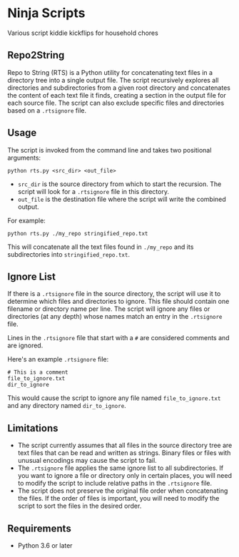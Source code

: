 # Ninja Scripts
Various script kiddie kickflips for household chores


## Repo2String

Repo to String (RTS) is a Python utility for concatenating text files in a directory tree into a single output file. The script recursively explores all directories and subdirectories from a given root directory and concatenates the content of each text file it finds, creating a section in the output file for each source file. The script can also exclude specific files and directories based on a `.rtsignore` file.

## Usage

The script is invoked from the command line and takes two positional arguments:

```
python rts.py <src_dir> <out_file>
```

- `src_dir` is the source directory from which to start the recursion. The script will look for a `.rtsignore` file in this directory.
- `out_file` is the destination file where the script will write the combined output.

For example:

```
python rts.py ./my_repo stringified_repo.txt
```

This will concatenate all the text files found in `./my_repo` and its subdirectories into `stringified_repo.txt`.

## Ignore List

If there is a `.rtsignore` file in the source directory, the script will use it to determine which files and directories to ignore. This file should contain one filename or directory name per line. The script will ignore any files or directories (at any depth) whose names match an entry in the `.rtsignore` file.

Lines in the `.rtsignore` file that start with a `#` are considered comments and are ignored.

Here's an example `.rtsignore` file:

```
# This is a comment
file_to_ignore.txt
dir_to_ignore
```

This would cause the script to ignore any file named `file_to_ignore.txt` and any directory named `dir_to_ignore`.

## Limitations

- The script currently assumes that all files in the source directory tree are text files that can be read and written as strings. Binary files or files with unusual encodings may cause the script to fail.
- The `.rtsignore` file applies the same ignore list to all subdirectories. If you want to ignore a file or directory only in certain places, you will need to modify the script to include relative paths in the `.rtsignore` file.
- The script does not preserve the original file order when concatenating the files. If the order of files is important, you will need to modify the script to sort the files in the desired order.

## Requirements

- Python 3.6 or later
